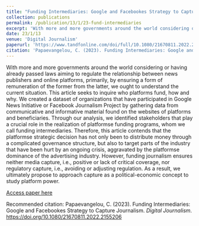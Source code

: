 ```yaml
---
title: "Funding Intermediaries: Google and Facebookеs Strategy to Capture Journalism"
collection: publications
permalink: /publication/13/1/23-fund-intermediaries
excerpt: 'With more and more governments around the world considering or having already passed laws aiming to regulate the relationship between news publishers and online platforms, primarily, by ensuring a form of remuneration of the former from the latter, we ought to understand the current situation. This article seeks to inquire who platforms fund, how and why. We created a dataset of organizations that have participated in Google News Initiative or Facebook Journalism Project by gathering data from communicative and informative material found on the websites of platforms and beneficiaries. Through our analysis, we identified stakeholders that play a crucial role in the realization of platformsе funding programs, whom we call funding intermediaries. Therefore, this article contends that the platformsе strategic decision has not only been to distribute money through a complicated governance structure, but also to target parts of the industry that have been hurt by an ongoing crisis, aggravated by the platformsе dominance of the advertising industry. However, funding journalism ensures neither media capture, i.e., positive or lack of critical coverage, nor regulatory capture, i.e., avoiding or adjusting regulation. As a result, we ultimately propose to approach capture as a political-economic concept to study platform power.'
date: 23/1/13
venue: 'Digital Journalism'
paperurl: 'https://www.tandfonline.com/doi/full/10.1080/21670811.2022.2155206'
citation: 'Papaevangelou, C. (2023). Funding Intermediaries: Google and Facebookеs Strategy to Capture Journalism. <i>Digital Journalism</i>, 1а22. https://doi.org/10.1080/21670811.2022.2155206'
---
```

With more and more governments around the world considering or having already passed laws aiming to regulate the relationship between news publishers and online platforms, primarily, by ensuring a form of remuneration of the former from the latter, we ought to understand the current situation. This article seeks to inquire who platforms fund, how and why. We created a dataset of organizations that have participated in Google News Initiative or Facebook Journalism Project by gathering data from communicative and informative material found on the websites of platforms and beneficiaries. Through our analysis, we identified stakeholders that play a crucial role in the realization of platformsе funding programs, whom we call funding intermediaries. Therefore, this article contends that the platformsе strategic decision has not only been to distribute money through a complicated governance structure, but also to target parts of the industry that have been hurt by an ongoing crisis, aggravated by the platformsе dominance of the advertising industry. However, funding journalism ensures neither media capture, i.e., positive or lack of critical coverage, nor regulatory capture, i.e., avoiding or adjusting regulation. As a result, we ultimately propose to approach capture as a political-economic concept to study platform power.

[Access paper here](https://www.tandfonline.com/doi/full/10.1080/21670811.2022.2155206)

Recommended citation: Papaevangelou, C. (2023). Funding Intermediaries: Google and Facebookеs Strategy to Capture Journalism. <i>Digital Journalism</i>. https://doi.org/10.1080/21670811.2022.2155206